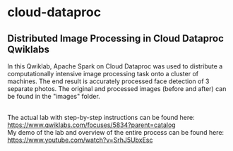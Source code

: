 # cloud-dataproc
<h2> Distributed Image Processing in Cloud Dataproc Qwiklabs </h2>
In this Qwiklab, Apache Spark on Cloud Dataproc was used to distribute a computationally intensive image processing task onto a cluster of machines. The end result is accurately processed face detection of 3 separate photos. The original and processed images (before and after) can be found in the "images" folder. <br> <br>

The actual lab with step-by-step instructions can be found here: https://www.qwiklabs.com/focuses/5834?parent=catalog <br>
My demo of the lab and overview of the entire process can be found here: https://www.youtube.com/watch?v=SrhJ5UbxEsc </br>
